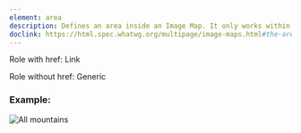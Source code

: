 ```yaml
---
element: area
description: Defines an area inside an Image Map. It only works within the map element
doclink: https://html.spec.whatwg.org/multipage/image-maps.html#the-area-element
---
```


<p class="mb-2">Role with href: Link</p>
<p class="mb-2">Role without href: Generic</p>

<h3>Example:</h3>

<map name="landscape" >
    <area  shape="rect" coords="0 0 198 150"
    href="https://es.wikipedia.org/wiki/Volc%C3%A1n_Pichincha"
    target="_blank"
    alt="Guagua Pichincha"
    >
    <area  shape="rect" coords="198 0 400 150"
    href="https://es.wikiloc.com/rutas-senderismo/cubilche-20912963"
    target="_blank"
    alt="Cubilche">
    <area  shape="rect" coords="0 198 198 400"
    href="https://es.wikipedia.org/wiki/Quilotoa"
    target="_blank"
    alt="Quilotoa">
    <area  shape="rect" coords="198 198 400 400"
    href="https://ecuventure.com/es/mountains/cerro-puntas/"
    target="_blank"
    alt="Puntas">
</map>

<img  usemap="#landscape" src="/images/mountains.png" alt="All mountains">
